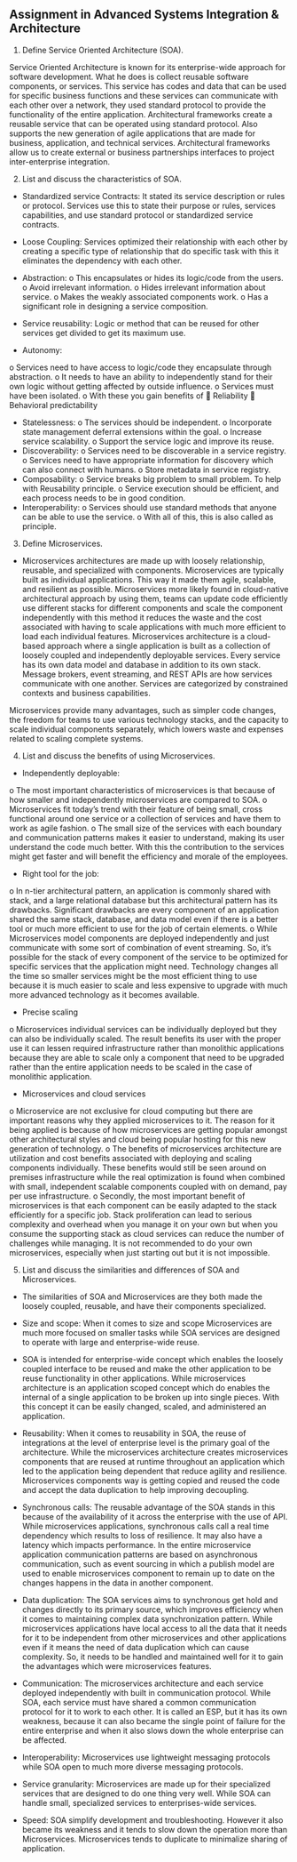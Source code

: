 ## Assignment in Advanced Systems Integration & Architecture

1.	Define Service Oriented Architecture (SOA).

Service Oriented Architecture is known for its enterprise-wide approach for software development. What he does is collect reusable software components, or services. This service has codes and data that can be used for specific business functions and these services can communicate with each other over a network, they used standard protocol to provide the functionality of the entire application. Architectural frameworks create a reusable service that can be operated using standard protocol. Also supports the new generation of agile applications that are made for business, application, and technical services.  Architectural frameworks allow us to create external or business partnerships interfaces to project inter-enterprise integration.

2.	List and discuss the characteristics of SOA.

-	Standardized service Contracts: It stated its service description or rules or protocol. Services use this to state their purpose or rules, services capabilities, and use standard protocol or standardized service contracts.
-	Loose Coupling: Services optimized their relationship with each other by creating a specific type of relationship that do specific task with this it eliminates the dependency with each other.

-	Abstraction: 
o	This encapsulates or hides its logic/code from the users. 
o	Avoid irrelevant information. 
o	Hides irrelevant information about service.
o	Makes the weakly associated components work.
o	Has a significant role in designing a service composition.

-	Service reusability: Logic or method that can be reused for other services get divided to get its maximum use.

-	Autonomy:

o	Services need to have access to logic/code they encapsulate through abstraction.
o	It needs to have an ability to independently stand for their own logic without getting affected by outside influence.
o	Services must have been isolated.
o	With these you gain benefits of 
	Reliability
	Behavioral predictability

-	Statelessness:
o	The services should be independent.
o	Incorporate state management deferral extensions within the goal.
o	Increase service scalability.
o	Support the service logic and improve its reuse.
-	Discoverability:
o	Services need to be discoverable in a service registry.
o	Services need to have appropriate information for discovery which can also connect with humans.
o	Store metadata in service registry.
-	Composability:
o	Service breaks big problem to small problem. To help with Reusability principle.
o	Service execution should be efficient, and each process needs to be in good condition.
-	Interoperability:
o	Services should use standard methods that anyone can be able to use the service.
o	With all of this, this is also called as principle.

3.	Define Microservices.

-	Microservices architectures are made up with loosely relationship, reusable, and specialized with components. Microservices are typically built as individual applications. This way it made them agile, scalable, and resilient as possible. Microservices more likely found in cloud-native architectural approach by using them, teams can update code efficiently use different stacks for different components and scale the component independently with this method it reduces the waste and the cost associated with having to scale applications with much more efficient to load each individual features. Microservices architecture is a cloud-based approach where a single application is built as a collection of loosely coupled and independently deployable services. Every service has its own data model and database in addition to its own stack. Message brokers, event streaming, and REST APIs are how services communicate with one another. Services are categorized by constrained contexts and business capabilities.

Microservices provide many advantages, such as simpler code changes, the freedom for teams to use various technology stacks, and the capacity to scale individual components separately, which lowers waste and expenses related to scaling complete systems.

4.	List and discuss the benefits of using Microservices.

-	Independently deployable: 

o	The most important characteristics of microservices is that because of how smaller and independently microservices are compared to SOA.
o	Microservices fit today’s trend with their feature of being small, cross functional around one service or a collection of services and have them to work as agile fashion.
o	The small size of the services with each boundary and communication patterns makes it easier to understand, making its user understand the code much better. With this the contribution to the services might get faster and will benefit the efficiency and morale of the employees.

-	Right tool for the job:

o	In n-tier architectural pattern, an application is commonly shared with stack, and a large relational database but this architectural pattern has its drawbacks. Significant drawbacks are every component of an application shared the same stack, database, and data model even if there is a better tool or much more efficient to use for the job of certain elements.
o	While Microservices model components are deployed independently and just communicate with some sort of combination of event streaming. So, it’s possible for the stack of every component of the service to be optimized for specific services that the application might need. Technology changes all the time so smaller services might be the most efficient thing to use because it is much easier to scale and less expensive to upgrade with much more advanced technology as it becomes available.

-	Precise scaling

o	Microservices individual services can be individually deployed but they can also be individually scaled. The result benefits its user with the proper use it can lessen required infrastructure rather than monolithic applications because they are able to scale only a component that need to be upgraded rather than the entire application needs to be scaled in the case of monolithic application.

-	Microservices and cloud services

o	Microservice are not exclusive for cloud computing but there are important reasons why they applied microservices to it. The reason for it being applied is because of how microservices are getting popular amongst other architectural styles and cloud being popular hosting for this new generation of technology.
o	The benefits of microservices architecture are utilization and cost benefits associated with deploying and scaling components individually. These benefits would still be seen around on premises infrastructure while the real optimization is found when combined with small, independent scalable components coupled with on demand, pay per use infrastructure.
o	Secondly, the most important benefit of microservices is that each component can be easily adapted to the stack efficiently for a specific job. Stack proliferation can lead to serious complexity and overhead when you manage it on your own but when you consume the supporting stack as cloud services can reduce the number of challenges while managing. It is not recommended to do your own microservices, especially when just starting out but it is not impossible.


5.	List and discuss the similarities and differences of SOA and Microservices.

-	The similarities of SOA and Microservices are they both made the loosely coupled, reusable, and have their components specialized.

-	Size and scope: When it comes to size and scope Microservices are much more focused on smaller tasks while SOA services are designed to operate with large and enterprise-wide reuse.
-	SOA is intended for enterprise-wide concept which enables the loosely coupled interface to be reused and make the other application to be reuse functionality in other applications. While microservices architecture is an application scoped concept which do enables the internal of a single application to be broken up into single pieces. With this concept it can be easily changed, scaled, and administered an application.
-	Reusability: When it comes to reusability in SOA, the reuse of integrations at the level of enterprise level is the primary goal of the architecture. While the microservices architecture creates microservices components that are reused at runtime throughout an application which led to the application being dependent that reduce agility and resilience. Microservices components way is getting copied and reused the code and accept the data duplication to help improving decoupling.
-	Synchronous calls: The reusable advantage of the SOA stands in this because of the availability of it across the enterprise with the use of API. While microservices applications, synchronous calls call a real time dependency which results to loss of resilience. It may also have a latency which impacts performance. In the entire microservice application communication patterns are based on asynchronous communication, such as event sourcing in which a publish model are used to enable microservices component to remain up to date on the changes happens in the data in another component.
-	Data duplication: The SOA services aims to synchronous get hold and changes directly to its primary source, which improves efficiency when it comes to maintaining complex data synchronization pattern. While microservices applications have local access to all the data that it needs for it to be independent from other microservices and other applications even if it means the need of data duplication which can cause complexity. So, it needs to be handled and maintained well for it to gain the advantages which were microservices features.
-	Communication: The microservices architecture and each service deployed independently with built in communication protocol. While SOA, each service must have shared a common communication protocol for it to work to each other. It is called an ESP, but it has its own weakness, because it can also became the single point of failure for the entire enterprise and when it also slows down the whole enterprise can be affected.
-	Interoperability: Microservices use lightweight messaging protocols while SOA open to much more diverse messaging protocols.
-	Service granularity: Microservices are made up for their specialized services that are designed to do one thing very well. While SOA can handle small, specialized services to enterprises-wide services.
-	Speed: SOA simplify development and troubleshooting. However it also became its weakness and it tends to slow down the operation more than Microservices. Microservices tends to duplicate to minimalize sharing of application.

